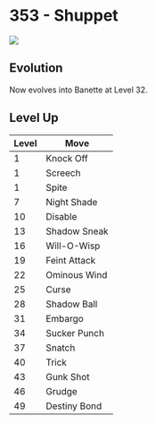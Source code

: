 # 353 - Shuppet
![][353]

## Evolution
Now evolves into Banette at Level 32.

## Level Up

Level | Move
---   | ---
  1   | Knock Off
  1   | Screech
  1   | Spite
  7   | Night Shade
 10   | Disable
 13   | Shadow Sneak
 16   | Will-O-Wisp
 19   | Feint Attack
 22   | Ominous Wind
 25   | Curse
 28   | Shadow Ball
 31   | Embargo
 34   | Sucker Punch
 37   | Snatch
 40   | Trick
 43   | Gunk Shot
 46   | Grudge
 49   | Destiny Bond



[353]: ../img/pokemon/353.png
